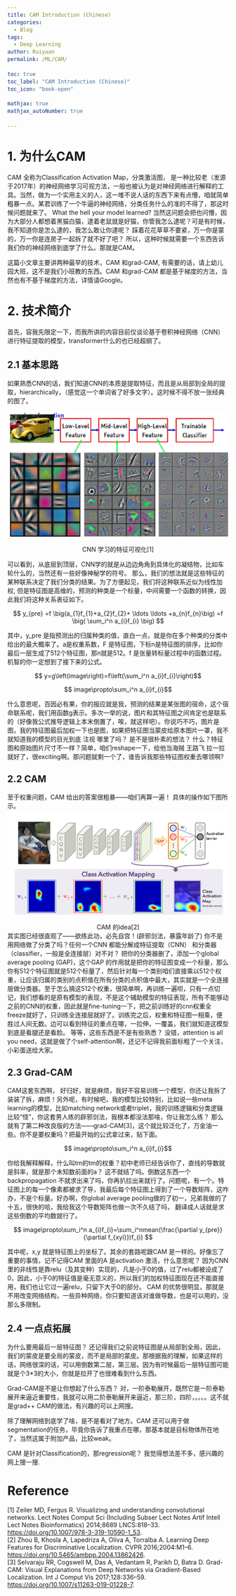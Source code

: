 ```yaml
---
title: CAM Introduction (Chinese)
categories:
  - Blog
tags:
  - Deep Learning
author: Ruiyuan
permalink: /ML/CAM/

toc: true
toc_label: "CAM Introduction (Chinese)"
toc_icon: "book-open"

mathjax: true
mathjax_autoNumber: true

---
```


# 1. 为什么CAM

CAM 全称为Classification
Activation Map，分类激活图， 是一种比较老（发源于2017年）的神经网络学习可视方法，一般也被认为是对神经网络进行解释的工具。当然，做为一个实用主义的人，这一堆不说人话的东西下来有点懵，咱就简单粗暴一点。某君训练了一个牛逼的神经网络，分类任务什么的准的不得了，那这时候问题就来了。 What the hell your model learned? 当然这问题会把也问懵，因为大部分人都想着黑猫白猫，逮着老鼠就是好猫，你管我怎么逮呢？可是有时候，我不知道你是怎么逮的，我怎么敢让你逮呢？ 踩着花花草草不要紧，万一你是蒙的，万一你是连房子一起拆了就不好了吧？ 所以，这种时候就需要一个东西告诉我们你的神经网络到底学了什么。那就是CAM。

这篇小文章主要讲两种最早的技术，CAM 和grad-CAM, 有需要的话，请上幼儿园大班，这不是我们小班教的东西。CAM 和grad-CAM 都是基于梯度的方法，当然也有不基于梯度的方法，详情请Google。

# 2. 技术简介

首先，容我先限定一下，而我所讲的内容目前仅谈论基于卷积神经网络（CNN）进行特征提取的模型，transformer什么的也已经超纲了。

## 2.1 基本思路

如果熟悉CNN的话，我们知道CNN的本质是提取特征，而且是从局部到全局的提取，hierarchically，（感觉这一个单词省了好多文字）。这时候不得不放一张经典的图了。

![avater](/assets/figures_cam/CNN_feature.png)
<center> CNN 学习的特征可视化[1] </center>

可以看到，从底层到顶层，CNN学的就是从边边角角到具体化的凝结物，比如车轮什么的，当然还有一些好像神秘学的符号。
那么，我们的想法就是这些特征的某种联系决定了我们分类的结果。为了方便起见，我们将这种联系近似为线性加权, 但是特征图是高维的，预测的种类是一个标量，中间需要一个函数的转换，因此我们将这种关系表征如下。



 $$ y_{pre} =f \big(a_{1}f_{1}+a_{2}f_{2}+ \ldots \ldots +a_{n}f_{n}\big) =f \big( \sum_i^n a_{i}f_{i} \big)  $$


其中，y_pre   是指预测出的归属种类的值，直白一点，就是你在多个种类的分类中给出的最大概率了。a是权重系数，F 是特征图，下标n是特征图的排序，比如你最后一层生成了512个特征图，那n就是512。f 是张量转标量过程中的函数过程。
机智的你一定想到了接下来的公式。



$$ y=g\left(image\right)=f\left(\sum_i^n a_{i}f_{i}\right)$$

$$ image\propto\sum_i^n a_{i}f_{i}$$



什么意思呢，百因必有果，你的报应就是我，预测的结果是某张图的宿命，这个宿命联系呢，我们用函数g表示。多次一举的说，图片和其特征图之间肯定也是联系的（好像我公式推导逻辑上本末倒置了，唉，就这样吧）。你说巧不巧，图片是图，我的特征图最后加权一下也是图，如果把特征图当蒙皮给原本图片一罩，我不就知道我的模型的目光到底 注视 哪里了吗？ 是不是很朴素的想法？ 什么？特征图和原始图片尺寸不一样？简单，咱们reshape一下，给他当海贼 王路飞 拉一拉就好了，很exciting啊。那问题就剩一个了，谁告诉我那些特征图权重去哪领啊?

## 2.2 CAM

至于权重问题，CAM 给出的答案很粗暴——咱们再算一遍！
具体的操作如下图所示。
![avater](/assets/figures_cam/cam_idea.png)
<center>CAM 的idea[2]</center>
其实图已经很直观了——欲练此功，必先自宫！(辟邪剑法，暴露年龄了)
你不是用网络做了分类了吗？任何一个CNN 都能分解成特征提取（CNN） 和分类器（classifier，一般是全连接层）对不对？ 把你的分类器删了，添加一个global average pooling (GAP)，这个GAP 的作用就是把你的特征图变成一个标量，那么你有512个特征图就是512个标量了，然后针对每一个类别咱们直接乘以512个权重，让应该归属的类别的点积值在所有分类的点积值中最大，其实就是一个全连接层做分类器。至于怎么搞这512个权重，很简单啊，再训练一遍呗，只有一点切记，我们想看的是原有模型的表现，不是这个辅助模型的特征表现，所有不能够动之前的CNN的权重，因此就是fine-tuning一下，把之前训练好的cnn权重全freeze就好了，只训练全连接层就好了。训练完之后，权重和特征图一相乘，便胜过人间无数。边可以看到特征的重点在哪，一拉伸，一覆盖，我们就知道这模型到底是看腿还是看脸。 等等，这些东西是不是有些熟悉？ 没错，attention is all you need，这就是做了个self-attention啊，还记不记得我前面标粗了一个关注，小彩蛋送给大家。

## 2.3 Grad-CAM

CAM这套东西啊， 好归好，就是麻烦，我好不容易训练一个模型，你还让我拆了装装了拆，麻烦！另外呢，有时候吧，我的模型比较特别，比如说一些meta learning的模型，比如matching network或者triplet，我的训练逻辑和分类逻辑比较“怪”，你这套男人练的辟邪剑法，我根本都没法那啥，你让我怎么练？
那么就有了第二种改良版的方法——grad-CAM[3]，这个就比较泛化了，万金油一些。你不是要权重吗？把最开始的公式拿过来，贴下面。



$$ image\propto\sum_i^n a_{i}f_{i}$$



你给我解释解释，什么叫tm的tm的权重？初中老师已经告诉你了，直线的导数就是斜率，就是那个未知数前面的a？ 这不就结了吗。倒数这东西一个backpropagation 不就求出来了吗，你再扒拉出来就行了。问题呢，有一个。特征图上的每一个像素都被求了导，我最后每个特征图上得到了一个导数矩阵，这咋办，不是个标量。好办啊，你global average pooling做的了初一，兄弟我做的了十五，很快的哈，我给我这个导数矩阵也做一次不久结了吗， 翻译成人话就是求这些倒数的平均数就行了。


$$ image\propto\sum_i^n a_{i}f_{i}=\sum_i^nmean(\frac{\partial y_{pre}}{\partial f_{xyi}})f_{i} $$



其中呢，x,y 就是特征图上的坐标了。其余的套路呢跟CAM 是一样的。好像忘了重要的事情，记不记得CAM 里面的A 是activation 激活，什么意思呢？ 因为CNN 里的非线性是靠relu（及其变种）实现的，凡是小于0的值，过了relu都被设成了0，因此，小于0的特征值是毫无意义的，所以我们的加权特征图现在还不能直接用，我们也让它过一遍relu，只留下大于0的部分。
CAM 的优势很明显，那就是不用改变网络结构，一些异种网络，你只要知道该对谁做导数，也是可以用的，没那么多限制。

## 2.4 一点点拓展

为什么要用最后一层特征图？ 还记得我们之前说特征图是从局部到全局，因此，我们的蒙皮是要全局的蒙皮，而不是局部的蒙皮。那根据我的理解，如果这样的话，网络很深的话，可以用倒数第二层，第三层。因为有时候最后一层特征图可能就是个3*3的大小，你就是拉开了也很难看到什么东西。

Grad-CAM是不是让你想起了什么东西？ 对，一阶泰勒展开，既然它是一阶泰勒展开来逼近重要性，我就可以用二阶泰勒展开来逼近，那三阶，四阶，。。。。这不就是grad++ CAM的做法，有兴趣的可以上网搜。

除了理解网络到底学了啥，是不是看对了地方。CAM 还可以用于做segmentation的任务，毕竟你告诉了我重点在哪，那基本就是目标物体所在地了，当然这属于附加产品，比较weak。

CAM 是针对Classification的，那regression呢？ 我觉得想法差不多，感兴趣的网上搜一搜.

# Reference
[1]	Zeiler MD, Fergus R. Visualizing and understanding convolutional networks. Lect Notes Comput Sci (Including Subser Lect Notes Artif Intell Lect Notes Bioinformatics) 2014;8689 LNCS:818–33. https://doi.org/10.1007/978-3-319-10590-1_53.  
[2]	Zhou B, Khosla A, Lapedriza A, Oliva A, Torralba A. Learning Deep Features for Discriminative Localization. CVPR 2016;2004:M1–6. https://doi.org/10.5465/ambpp.2004.13862426.  
[3]	Selvaraju RR, Cogswell M, Das A, Vedantam R, Parikh D, Batra D. Grad-CAM: Visual Explanations from Deep Networks via Gradient-Based Localization. Int J Comput Vis 2017;128:336–59. https://doi.org/10.1007/s11263-019-01228-7.
